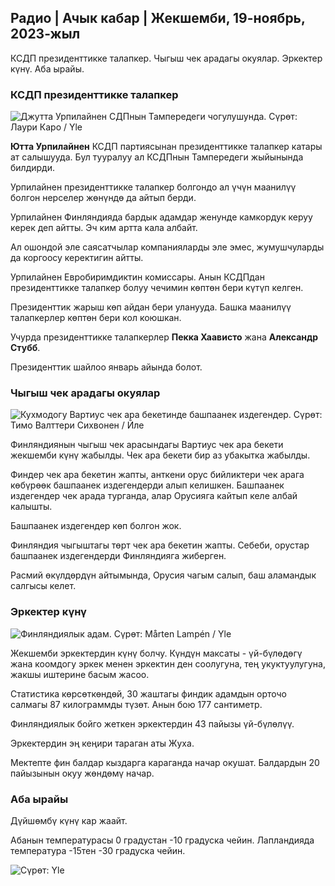 ## Радио \| Ачык кабар \| Жекшемби, 19-ноябрь, 2023-жыл

КСДП президенттикке талапкер. Чыгыш чек арадагы окуялар. Эркектер күнү. Аба ырайы.

### КСДП президенттикке талапкер

![Джутта Урпилайнен СДПнын Тампередеги чогулушунда. Сүрөт: Лаури Каро / Yle](https://images.cdn.yle.fi/image/upload/c_crop,h_3078,w_5472,x_0,y_536/ar_1.777777777777777,c_fill,g_faces,w_pr_610/d.q_auto:eco/f_auto/fl_lossy/v1700390392/39-12029436559e5d3e7734)

**Ютта Урпилайнен** КСДП партиясынан президенттикке талапкер катары ат салышууда. Бул тууралуу ал КСДПнын Тампередеги жыйынында билдирди.

Урпилайнен президенттикке талапкер болгондо ал үчүн маанилүү болгон нерселер жөнүндө да айтып берди.

Урпилайнен Финляндияда бардык адамдар женунде камкордук керуу керек деп айтты. Эч ким артта кала албайт.

Ал ошондой эле саясатчылар компанияларды эле эмес, жумушчуларды да коргоосу керектигин айтты.

Урпилайнен Евробиримдиктин комиссары. Анын КСДПдан президенттикке талапкер болуу чечимин көптөн бери күтүп келген.

Президенттик жарыш көп айдан бери уланууда. Башка маанилүү талапкерлер көптөн бери кол коюшкан.

Учурда президенттикке талапкерлер **Пекка Хаависто** жана **Александр** **Стубб**.

Президенттик шайлоо январь айында болот.

### Чыгыш чек арадагы окуялар

![Кухмодогу Вартиус чек ара бекетинде башпаанек издегендер. Сүрөт: Тимо Валттери Сихвонен / Йле](https://images.cdn.yle.fi/image/upload/c_crop,h_2312,w_4110,x_1360,y_535/ar_1.777777777777777,c_fill,g_h105,g_107,/q_auto:eco/f_auto/fl_lossy/v1700313355/39-12026836558740e2c62a)

Финляндиянын чыгыш чек арасындагы Вартиус чек ара бекети жекшемби күнү жабылды. Чек ара бекети бир аз убакытка жабылды.

Финдер чек ара бекетин жапты, анткени орус бийликтери чек арага көбүрөөк башпаанек издегендерди алып келишкен. Башпаанек издегендер чек арада турганда, алар Орусияга кайтып келе албай калышты.

Башпаанек издегендер көп болгон жок.

Финляндия чыгыштагы төрт чек ара бекетин жапты. Себеби, орустар башпаанек издегендерди Финляндияга жиберген.

Расмий өкүлдөрдүн айтымында, Орусия чагым салып, баш аламандык салгысы келет.

### Эркектер күнү

![Финляндиялык адам. Сүрөт: Mårten Lampén / Yle](https://images.cdn.yle.fi/image/upload/c_crop,h_3375,w_6000,x_0,y_164/ar_1.777777777777777,c_fill,g_faces,_601w,q_auto:eco/f_auto/fl_lossy/v1700042381/39-1200843655493de62883)

Жекшемби эркектердин күнү болчу. Күндүн максаты - үй-бүлөдөгү жана коомдогу эркек менен эркектин ден соолугуна, тең укуктуулугуна, жакшы иштерине басым жасоо.

Статистика көрсөткөндөй, 30 жаштагы финдик адамдын орточо салмагы 87 килограммды түзөт. Анын бою 177 сантиметр.

Финляндиялык бойго жеткен эркектердин 43 пайызы үй-бүлөлүү.

Эркектердин эң кеңири тараган аты Жуха.

Мектепте фин балдар кыздарга караганда начар окушат. Балдардын 20 пайызынын окуу жөндөмү начар.

### Аба ырайы

Дүйшөмбү күнү кар жаайт.

Абанын температурасы 0 градустан -10 градуска чейин. Лапландияда температура -15тен -30 градуска чейин.

![ Сүрөт: Yle](https://images.cdn.yle.fi/image/upload/c_crop,h_1080,w_1919,x_0,y_0/ar_1.777777777777777,c_fill,g_faces,h_675,w_1200/d_prq.au:eco/f_auto/fl_lossy/v1700408413/39-1203034655a2c36dc32d)